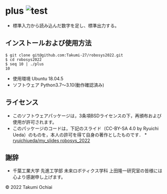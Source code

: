 # plus	![test](https://github.com/Takumi-27/robosys2022/actions/workflows/test.yml/badge.svg)

* 標準入力から読み込んだ数字を足し、標準出力する。

## インストールおよび使用方法
``` 
$ git clone git@github.com:Takumi-27/robosys2022.git
$ cd robosys2022
$ seq 10 | ./plus
10
```
* 使用環境 Ubuntu 18.04.5
* ソフトウェア Python3.7～3.10(動作確認済み)

## ライセンス
* このソフトウェアパッケージは，3条項BSDライセンスの下，再頒布および使用が許可されます。
* このパッケージのコードは，下記のスライド（CC-BY-SA 4.0 by Ryuichi Ueda）のものを，本人の許可を得て自身の著作としたものです．
      * [ryuichiueda/my_slides robosys_2022](https://github.com/ryuichiueda/my_slides/tree/master/robosys_2022)

## 謝辞
* 千葉工業大学 先進工学部 未来ロボティクス学科 上田隆一研究室の皆様には心より感謝申し上げます。

© 2022 Takumi Ochiai


